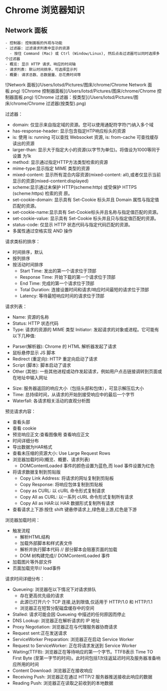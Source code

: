 # Chrome 浏览器知识
## Network 面板
    - 控制器: 控制面板的外观与功能
    - 过滤器: 过滤请求列表中显示的资源
      - 按住 Command (Mac) 或 Ctrl (Window/Linux), 然后点击过滤器可以同时选择多个过滤器
    - 概览: 显示 HTTP 请求、响应的时间轴
    - 请求列表: 默认时间排序，可选择显示列
    - 概要: 请求总数、总数据量、总花费时间等
![Network 面板](/Users/lotsd/Pictures/图床/chrome/Chrome Network 面板.png)
![Chrome 控制器面板](/Users/lotsd/Pictures/图床/chrome/Chrome 控制器面板.png)
![Chrome 过滤器：按类型](/Users/lotsd/Pictures/图床/chrome/Chrome 过滤器(按类型).png)

过滤器：
* domain: 仅显示来自指定域的资源。您可以使用通配符字符(*)纳入多个域 
* has-response-header: 显示包含指定HTP响应标头的资源
* is: 使用 is: running 可以查找 Websocket 资源, is: from-cache 可查找缓存读出的资源
* larger-than: 显示大于指定大小的资源(以字节为单位)。将值设为1000等同于设置 为1k
* method: 显示通过指定HTTP方法类型检索的资源 
* mime-type:显示指定 MIME 类型的资源
* mixed-content: 显示所有混合内容资源(mixed-content: all),或者仅显示当前显示的资源(mixed-content:displayed)
* scheme:显示通过未保护 HTTP(scheme:http) 或受保护 HTTPS (scheme:https) 检索的资
原。
* set-cookie-domain: 显示具有 Set-Cookie 标头并且 Domain 属性与指定值匹配的资源。 
* set-cookie-name:显示具有 Set-Cookie标头并且名称与指定值匹配的资源。
* set-cookie-value: 显示具有 Set-Cookie 标头并且只与指定值匹配的资源。
* status-code: 仅显示 HTTP 状态代码与指定代码匹配的资源。
* 多属性通过空格实现 AND 操作

请求类标的排序：
* 时间排序，默认
* 按列排序
* 按活动时间排序
  - Start Time: 发出的第一个请求位于顶部
  - Response Time: 开始下载的第一个请求位于顶部
  - End Time: 完成的第一个请求位于顶部
  - Total Duration: 连接设置时间和请求/响应时间最短的请求位于顶部
  - Latency: 等待最短响应时间的请求位于顶部

请求列表：
* Name: 资源的名称
* Status: HTTP 状态代码
* Type: 请求的资源的 MIME 类型
Initiator: 发起请求的对象或进程。它可能有以下几种值:
- Parser(解析器): Chrome 的 HTML 解析器发起了请求
- 鼠标悬停显示 JS 脚本
- Redirect (重定向): HTTP 重定向启动了请求
- Script (脚本): 脚本启动了请求
- Other (其他): 一些其他进程或动作发起请求，例如用户点击链接调转到页面或在地址中输入网址
* Size: 服务器返回的响应大小（包括头部和包体），可显示解压后大小
* Time: 总持续时间，从请求的开始到接受响应中的最后一个字节
* Waterfall: 各请求相关活动的直观分析图
  
预览请求内容：
* 查看头部
* 查看 cookie
* 预览响应正文:查看图像用 查看响应正文
* 时间详细分布
* 导出数据为HAR格式
* 查看未压缩的资源大小: Use Large Request Rows
* 浏览器加载时间(概览、概要、请求列表)
  - DOMContentLoaded 事件的颜色设置为蓝色,而 load 事件设置为红色
* 将请求数据复制到剪贴版
  - Copy Link Address: 将请求的网址复制到剪贴板
  - Copy Response: 将响应包体复制到剪贴板
  - Copy as CURL: 以 cURL 命令形式复制请求
  - Copy All as CURL: 以一系列 cURL 命令形式复制所有请求
  - Copy All as HAR:以 HAR 数据形式复制所有请求
* 查看请求上下游:按住 shift 键悬停请求上,绿色是上游,红色是下游

浏览器加载时间：
* 触发流程
  - 解析HTML结构
  - 加载外部脚本和样式表文件
  - 解析并执行脚本代码 // 部分脚本会阻塞页面的加载
  - DOM 树构建完成// DOMContentLoaded 事件
* 加载图片等外部文件
* 页面加载完毕// load事件

请求时间详细分布：
* Queueing: 浏览器在以下情况下对请求排队
  - 存在更高优先级的请求
  - 此源已打开六个 TCP 连接,达到限值,仅适用于 HTTP/1.0 和 HTTP/1.1 
  - 浏览器正在短暂分配磁盘缓存中的空间
* Stalled: 请求可能会因 Queueing 中描述的任何原因而停止 
* DNS Lookup: 浏览器正在解析请求的 IP 地址
* Proxy Negotiation: 浏览器正在与代理服务器协商请求
* Request sent:正在发送请求
* ServiceWorker Preparation: 浏览器正在启动 Service Worker
* Request to ServiceWorker: 正在将请求发送到 Service Worker
* Waiting(TTFB): 浏览器正在等待响应的第一个字节。TTFB表示 Time TO First Byte
(至第一字节的时间)。此时间包括1次往返延迟时间及服务器准备响应所用的时间
* Content Download: 浏览器正在接收响应
* Receiving Push: 浏览器正在通过 HTTP/2 服务器推送接收此响应的数据
* Reading Push: 浏览器正在读取之前收到的本地数据